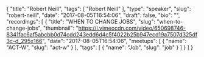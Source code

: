 {
  "title": "Robert Neill",
  "tags": [
    "Robert Neill"
  ],
  "type": "speaker",
  "slug": "robert-neill",
  "date": "2017-08-05T16:54:06",
  "draft": false,
  "bio": "",
  "recordings": [
    {
      "title": "WHEN TO CHANGE JOBS",
      "slug": "when-to-change-jobs",
      "thumbnail": "https://i.vimeocdn.com/video/650698746-8341fac6af5abcbb0d74cdd243edd6d4c5f4022b25b947ecd19a7507d325df3c-d_295x166",
      "date": "2017-08-05T16:54:06",
      "meetups": [
        {
          "name": "ACT-W",
          "slug": "act-w"
        }
      ],
      "tags": [
        {
          "name": "Job",
          "slug": "job"
        }
      ]
    }
  ]
}